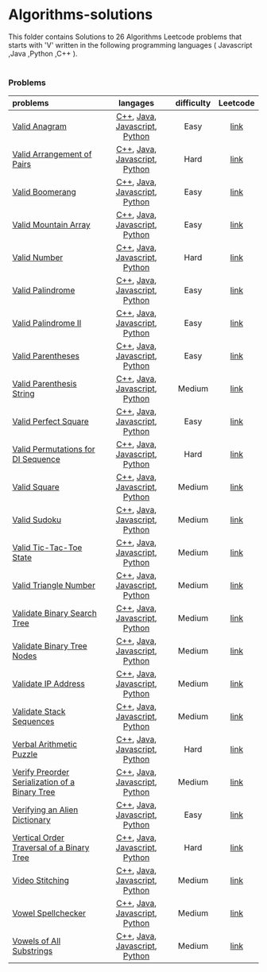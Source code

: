 # Algorithms-solutions
This folder contains Solutions to 26 Algorithms Leetcode problems that starts with 'V' written in the following programming languages ( Javascript ,Java ,Python ,C++ ).<br><br>
### Problems ###
|problems|langages|difficulty|Leetcode|
|:-------|:------:|:--------:|:------:|
|[Valid Anagram](https://github.com/AnasImloul/Leetcode-solutions/tree/main/algorithms/V/Valid%20Anagram/)|[C++](https://github.com/AnasImloul/Leetcode-solutions/tree/main/algorithms/V/Valid%20Anagram/Valid%20Anagram.cpp), [Java](https://github.com/AnasImloul/Leetcode-solutions/tree/main/algorithms/V/Valid%20Anagram/Valid%20Anagram.java), [Javascript](https://github.com/AnasImloul/Leetcode-solutions/tree/main/algorithms/V/Valid%20Anagram/Valid%20Anagram.js), [Python](https://github.com/AnasImloul/Leetcode-solutions/tree/main/algorithms/V/Valid%20Anagram/Valid%20Anagram.py)|Easy|[link](https://leetcode.com/problems/valid-anagram)|
|[Valid Arrangement of Pairs](https://github.com/AnasImloul/Leetcode-solutions/tree/main/algorithms/V/Valid%20Arrangement%20of%20Pairs/)|[C++](https://github.com/AnasImloul/Leetcode-solutions/tree/main/algorithms/V/Valid%20Arrangement%20of%20Pairs/Valid%20Arrangement%20of%20Pairs.cpp), [Java](https://github.com/AnasImloul/Leetcode-solutions/tree/main/algorithms/V/Valid%20Arrangement%20of%20Pairs/Valid%20Arrangement%20of%20Pairs.java), [Javascript](https://github.com/AnasImloul/Leetcode-solutions/tree/main/algorithms/V/Valid%20Arrangement%20of%20Pairs/Valid%20Arrangement%20of%20Pairs.js), [Python](https://github.com/AnasImloul/Leetcode-solutions/tree/main/algorithms/V/Valid%20Arrangement%20of%20Pairs/Valid%20Arrangement%20of%20Pairs.py)|Hard|[link](https://leetcode.com/problems/valid-arrangement-of-pairs)|
|[Valid Boomerang](https://github.com/AnasImloul/Leetcode-solutions/tree/main/algorithms/V/Valid%20Boomerang/)|[C++](https://github.com/AnasImloul/Leetcode-solutions/tree/main/algorithms/V/Valid%20Boomerang/Valid%20Boomerang.cpp), [Java](https://github.com/AnasImloul/Leetcode-solutions/tree/main/algorithms/V/Valid%20Boomerang/Valid%20Boomerang.java), [Javascript](https://github.com/AnasImloul/Leetcode-solutions/tree/main/algorithms/V/Valid%20Boomerang/Valid%20Boomerang.js), [Python](https://github.com/AnasImloul/Leetcode-solutions/tree/main/algorithms/V/Valid%20Boomerang/Valid%20Boomerang.py)|Easy|[link](https://leetcode.com/problems/valid-boomerang)|
|[Valid Mountain Array](https://github.com/AnasImloul/Leetcode-solutions/tree/main/algorithms/V/Valid%20Mountain%20Array/)|[C++](https://github.com/AnasImloul/Leetcode-solutions/tree/main/algorithms/V/Valid%20Mountain%20Array/Valid%20Mountain%20Array.cpp), [Java](https://github.com/AnasImloul/Leetcode-solutions/tree/main/algorithms/V/Valid%20Mountain%20Array/Valid%20Mountain%20Array.java), [Javascript](https://github.com/AnasImloul/Leetcode-solutions/tree/main/algorithms/V/Valid%20Mountain%20Array/Valid%20Mountain%20Array.js), [Python](https://github.com/AnasImloul/Leetcode-solutions/tree/main/algorithms/V/Valid%20Mountain%20Array/Valid%20Mountain%20Array.py)|Easy|[link](https://leetcode.com/problems/valid-mountain-array)|
|[Valid Number](https://github.com/AnasImloul/Leetcode-solutions/tree/main/algorithms/V/Valid%20Number/)|[C++](https://github.com/AnasImloul/Leetcode-solutions/tree/main/algorithms/V/Valid%20Number/Valid%20Number.cpp), [Java](https://github.com/AnasImloul/Leetcode-solutions/tree/main/algorithms/V/Valid%20Number/Valid%20Number.java), [Javascript](https://github.com/AnasImloul/Leetcode-solutions/tree/main/algorithms/V/Valid%20Number/Valid%20Number.js), [Python](https://github.com/AnasImloul/Leetcode-solutions/tree/main/algorithms/V/Valid%20Number/Valid%20Number.py)|Hard|[link](https://leetcode.com/problems/valid-number)|
|[Valid Palindrome](https://github.com/AnasImloul/Leetcode-solutions/tree/main/algorithms/V/Valid%20Palindrome/)|[C++](https://github.com/AnasImloul/Leetcode-solutions/tree/main/algorithms/V/Valid%20Palindrome/Valid%20Palindrome.cpp), [Java](https://github.com/AnasImloul/Leetcode-solutions/tree/main/algorithms/V/Valid%20Palindrome/Valid%20Palindrome.java), [Javascript](https://github.com/AnasImloul/Leetcode-solutions/tree/main/algorithms/V/Valid%20Palindrome/Valid%20Palindrome.js), [Python](https://github.com/AnasImloul/Leetcode-solutions/tree/main/algorithms/V/Valid%20Palindrome/Valid%20Palindrome.py)|Easy|[link](https://leetcode.com/problems/valid-palindrome)|
|[Valid Palindrome II](https://github.com/AnasImloul/Leetcode-solutions/tree/main/algorithms/V/Valid%20Palindrome%20II/)|[C++](https://github.com/AnasImloul/Leetcode-solutions/tree/main/algorithms/V/Valid%20Palindrome%20II/Valid%20Palindrome%20II.cpp), [Java](https://github.com/AnasImloul/Leetcode-solutions/tree/main/algorithms/V/Valid%20Palindrome%20II/Valid%20Palindrome%20II.java), [Javascript](https://github.com/AnasImloul/Leetcode-solutions/tree/main/algorithms/V/Valid%20Palindrome%20II/Valid%20Palindrome%20II.js), [Python](https://github.com/AnasImloul/Leetcode-solutions/tree/main/algorithms/V/Valid%20Palindrome%20II/Valid%20Palindrome%20II.py)|Easy|[link](https://leetcode.com/problems/valid-palindrome-ii)|
|[Valid Parentheses](https://github.com/AnasImloul/Leetcode-solutions/tree/main/algorithms/V/Valid%20Parentheses/)|[C++](https://github.com/AnasImloul/Leetcode-solutions/tree/main/algorithms/V/Valid%20Parentheses/Valid%20Parentheses.cpp), [Java](https://github.com/AnasImloul/Leetcode-solutions/tree/main/algorithms/V/Valid%20Parentheses/Valid%20Parentheses.java), [Javascript](https://github.com/AnasImloul/Leetcode-solutions/tree/main/algorithms/V/Valid%20Parentheses/Valid%20Parentheses.js), [Python](https://github.com/AnasImloul/Leetcode-solutions/tree/main/algorithms/V/Valid%20Parentheses/Valid%20Parentheses.py)|Easy|[link](https://leetcode.com/problems/valid-parentheses)|
|[Valid Parenthesis String](https://github.com/AnasImloul/Leetcode-solutions/tree/main/algorithms/V/Valid%20Parenthesis%20String/)|[C++](https://github.com/AnasImloul/Leetcode-solutions/tree/main/algorithms/V/Valid%20Parenthesis%20String/Valid%20Parenthesis%20String.cpp), [Java](https://github.com/AnasImloul/Leetcode-solutions/tree/main/algorithms/V/Valid%20Parenthesis%20String/Valid%20Parenthesis%20String.java), [Javascript](https://github.com/AnasImloul/Leetcode-solutions/tree/main/algorithms/V/Valid%20Parenthesis%20String/Valid%20Parenthesis%20String.js), [Python](https://github.com/AnasImloul/Leetcode-solutions/tree/main/algorithms/V/Valid%20Parenthesis%20String/Valid%20Parenthesis%20String.py)|Medium|[link](https://leetcode.com/problems/valid-parenthesis-string)|
|[Valid Perfect Square](https://github.com/AnasImloul/Leetcode-solutions/tree/main/algorithms/V/Valid%20Perfect%20Square/)|[C++](https://github.com/AnasImloul/Leetcode-solutions/tree/main/algorithms/V/Valid%20Perfect%20Square/Valid%20Perfect%20Square.cpp), [Java](https://github.com/AnasImloul/Leetcode-solutions/tree/main/algorithms/V/Valid%20Perfect%20Square/Valid%20Perfect%20Square.java), [Javascript](https://github.com/AnasImloul/Leetcode-solutions/tree/main/algorithms/V/Valid%20Perfect%20Square/Valid%20Perfect%20Square.js), [Python](https://github.com/AnasImloul/Leetcode-solutions/tree/main/algorithms/V/Valid%20Perfect%20Square/Valid%20Perfect%20Square.py)|Easy|[link](https://leetcode.com/problems/valid-perfect-square)|
|[Valid Permutations for DI Sequence](https://github.com/AnasImloul/Leetcode-solutions/tree/main/algorithms/V/Valid%20Permutations%20for%20DI%20Sequence/)|[C++](https://github.com/AnasImloul/Leetcode-solutions/tree/main/algorithms/V/Valid%20Permutations%20for%20DI%20Sequence/Valid%20Permutations%20for%20DI%20Sequence.cpp), [Java](https://github.com/AnasImloul/Leetcode-solutions/tree/main/algorithms/V/Valid%20Permutations%20for%20DI%20Sequence/Valid%20Permutations%20for%20DI%20Sequence.java), [Javascript](https://github.com/AnasImloul/Leetcode-solutions/tree/main/algorithms/V/Valid%20Permutations%20for%20DI%20Sequence/Valid%20Permutations%20for%20DI%20Sequence.js), [Python](https://github.com/AnasImloul/Leetcode-solutions/tree/main/algorithms/V/Valid%20Permutations%20for%20DI%20Sequence/Valid%20Permutations%20for%20DI%20Sequence.py)|Hard|[link](https://leetcode.com/problems/valid-permutations-for-di-sequence)|
|[Valid Square](https://github.com/AnasImloul/Leetcode-solutions/tree/main/algorithms/V/Valid%20Square/)|[C++](https://github.com/AnasImloul/Leetcode-solutions/tree/main/algorithms/V/Valid%20Square/Valid%20Square.cpp), [Java](https://github.com/AnasImloul/Leetcode-solutions/tree/main/algorithms/V/Valid%20Square/Valid%20Square.java), [Javascript](https://github.com/AnasImloul/Leetcode-solutions/tree/main/algorithms/V/Valid%20Square/Valid%20Square.js), [Python](https://github.com/AnasImloul/Leetcode-solutions/tree/main/algorithms/V/Valid%20Square/Valid%20Square.py)|Medium|[link](https://leetcode.com/problems/valid-square)|
|[Valid Sudoku](https://github.com/AnasImloul/Leetcode-solutions/tree/main/algorithms/V/Valid%20Sudoku/)|[C++](https://github.com/AnasImloul/Leetcode-solutions/tree/main/algorithms/V/Valid%20Sudoku/Valid%20Sudoku.cpp), [Java](https://github.com/AnasImloul/Leetcode-solutions/tree/main/algorithms/V/Valid%20Sudoku/Valid%20Sudoku.java), [Javascript](https://github.com/AnasImloul/Leetcode-solutions/tree/main/algorithms/V/Valid%20Sudoku/Valid%20Sudoku.js), [Python](https://github.com/AnasImloul/Leetcode-solutions/tree/main/algorithms/V/Valid%20Sudoku/Valid%20Sudoku.py)|Medium|[link](https://leetcode.com/problems/valid-sudoku)|
|[Valid Tic-Tac-Toe State](https://github.com/AnasImloul/Leetcode-solutions/tree/main/algorithms/V/Valid%20Tic-Tac-Toe%20State/)|[C++](https://github.com/AnasImloul/Leetcode-solutions/tree/main/algorithms/V/Valid%20Tic-Tac-Toe%20State/Valid%20Tic-Tac-Toe%20State.cpp), [Java](https://github.com/AnasImloul/Leetcode-solutions/tree/main/algorithms/V/Valid%20Tic-Tac-Toe%20State/Valid%20Tic-Tac-Toe%20State.java), [Javascript](https://github.com/AnasImloul/Leetcode-solutions/tree/main/algorithms/V/Valid%20Tic-Tac-Toe%20State/Valid%20Tic-Tac-Toe%20State.js), [Python](https://github.com/AnasImloul/Leetcode-solutions/tree/main/algorithms/V/Valid%20Tic-Tac-Toe%20State/Valid%20Tic-Tac-Toe%20State.py)|Medium|[link](https://leetcode.com/problems/valid-tic-tac-toe-state)|
|[Valid Triangle Number](https://github.com/AnasImloul/Leetcode-solutions/tree/main/algorithms/V/Valid%20Triangle%20Number/)|[C++](https://github.com/AnasImloul/Leetcode-solutions/tree/main/algorithms/V/Valid%20Triangle%20Number/Valid%20Triangle%20Number.cpp), [Java](https://github.com/AnasImloul/Leetcode-solutions/tree/main/algorithms/V/Valid%20Triangle%20Number/Valid%20Triangle%20Number.java), [Javascript](https://github.com/AnasImloul/Leetcode-solutions/tree/main/algorithms/V/Valid%20Triangle%20Number/Valid%20Triangle%20Number.js), [Python](https://github.com/AnasImloul/Leetcode-solutions/tree/main/algorithms/V/Valid%20Triangle%20Number/Valid%20Triangle%20Number.py)|Medium|[link](https://leetcode.com/problems/valid-triangle-number)|
|[Validate Binary Search Tree](https://github.com/AnasImloul/Leetcode-solutions/tree/main/algorithms/V/Validate%20Binary%20Search%20Tree/)|[C++](https://github.com/AnasImloul/Leetcode-solutions/tree/main/algorithms/V/Validate%20Binary%20Search%20Tree/Validate%20Binary%20Search%20Tree.cpp), [Java](https://github.com/AnasImloul/Leetcode-solutions/tree/main/algorithms/V/Validate%20Binary%20Search%20Tree/Validate%20Binary%20Search%20Tree.java), [Javascript](https://github.com/AnasImloul/Leetcode-solutions/tree/main/algorithms/V/Validate%20Binary%20Search%20Tree/Validate%20Binary%20Search%20Tree.js), [Python](https://github.com/AnasImloul/Leetcode-solutions/tree/main/algorithms/V/Validate%20Binary%20Search%20Tree/Validate%20Binary%20Search%20Tree.py)|Medium|[link](https://leetcode.com/problems/validate-binary-search-tree)|
|[Validate Binary Tree Nodes](https://github.com/AnasImloul/Leetcode-solutions/tree/main/algorithms/V/Validate%20Binary%20Tree%20Nodes/)|[C++](https://github.com/AnasImloul/Leetcode-solutions/tree/main/algorithms/V/Validate%20Binary%20Tree%20Nodes/Validate%20Binary%20Tree%20Nodes.cpp), [Java](https://github.com/AnasImloul/Leetcode-solutions/tree/main/algorithms/V/Validate%20Binary%20Tree%20Nodes/Validate%20Binary%20Tree%20Nodes.java), [Javascript](https://github.com/AnasImloul/Leetcode-solutions/tree/main/algorithms/V/Validate%20Binary%20Tree%20Nodes/Validate%20Binary%20Tree%20Nodes.js), [Python](https://github.com/AnasImloul/Leetcode-solutions/tree/main/algorithms/V/Validate%20Binary%20Tree%20Nodes/Validate%20Binary%20Tree%20Nodes.py)|Medium|[link](https://leetcode.com/problems/validate-binary-tree-nodes)|
|[Validate IP Address](https://github.com/AnasImloul/Leetcode-solutions/tree/main/algorithms/V/Validate%20IP%20Address/)|[C++](https://github.com/AnasImloul/Leetcode-solutions/tree/main/algorithms/V/Validate%20IP%20Address/Validate%20IP%20Address.cpp), [Java](https://github.com/AnasImloul/Leetcode-solutions/tree/main/algorithms/V/Validate%20IP%20Address/Validate%20IP%20Address.java), [Javascript](https://github.com/AnasImloul/Leetcode-solutions/tree/main/algorithms/V/Validate%20IP%20Address/Validate%20IP%20Address.js), [Python](https://github.com/AnasImloul/Leetcode-solutions/tree/main/algorithms/V/Validate%20IP%20Address/Validate%20IP%20Address.py)|Medium|[link](https://leetcode.com/problems/validate-ip-address)|
|[Validate Stack Sequences](https://github.com/AnasImloul/Leetcode-solutions/tree/main/algorithms/V/Validate%20Stack%20Sequences/)|[C++](https://github.com/AnasImloul/Leetcode-solutions/tree/main/algorithms/V/Validate%20Stack%20Sequences/Validate%20Stack%20Sequences.cpp), [Java](https://github.com/AnasImloul/Leetcode-solutions/tree/main/algorithms/V/Validate%20Stack%20Sequences/Validate%20Stack%20Sequences.java), [Javascript](https://github.com/AnasImloul/Leetcode-solutions/tree/main/algorithms/V/Validate%20Stack%20Sequences/Validate%20Stack%20Sequences.js), [Python](https://github.com/AnasImloul/Leetcode-solutions/tree/main/algorithms/V/Validate%20Stack%20Sequences/Validate%20Stack%20Sequences.py)|Medium|[link](https://leetcode.com/problems/validate-stack-sequences)|
|[Verbal Arithmetic Puzzle](https://github.com/AnasImloul/Leetcode-solutions/tree/main/algorithms/V/Verbal%20Arithmetic%20Puzzle/)|[C++](https://github.com/AnasImloul/Leetcode-solutions/tree/main/algorithms/V/Verbal%20Arithmetic%20Puzzle/Verbal%20Arithmetic%20Puzzle.cpp), [Java](https://github.com/AnasImloul/Leetcode-solutions/tree/main/algorithms/V/Verbal%20Arithmetic%20Puzzle/Verbal%20Arithmetic%20Puzzle.java), [Javascript](https://github.com/AnasImloul/Leetcode-solutions/tree/main/algorithms/V/Verbal%20Arithmetic%20Puzzle/Verbal%20Arithmetic%20Puzzle.js), [Python](https://github.com/AnasImloul/Leetcode-solutions/tree/main/algorithms/V/Verbal%20Arithmetic%20Puzzle/Verbal%20Arithmetic%20Puzzle.py)|Hard|[link](https://leetcode.com/problems/verbal-arithmetic-puzzle)|
|[Verify Preorder Serialization of a Binary Tree](https://github.com/AnasImloul/Leetcode-solutions/tree/main/algorithms/V/Verify%20Preorder%20Serialization%20of%20a%20Binary%20Tree/)|[C++](https://github.com/AnasImloul/Leetcode-solutions/tree/main/algorithms/V/Verify%20Preorder%20Serialization%20of%20a%20Binary%20Tree/Verify%20Preorder%20Serialization%20of%20a%20Binary%20Tree.cpp), [Java](https://github.com/AnasImloul/Leetcode-solutions/tree/main/algorithms/V/Verify%20Preorder%20Serialization%20of%20a%20Binary%20Tree/Verify%20Preorder%20Serialization%20of%20a%20Binary%20Tree.java), [Javascript](https://github.com/AnasImloul/Leetcode-solutions/tree/main/algorithms/V/Verify%20Preorder%20Serialization%20of%20a%20Binary%20Tree/Verify%20Preorder%20Serialization%20of%20a%20Binary%20Tree.js), [Python](https://github.com/AnasImloul/Leetcode-solutions/tree/main/algorithms/V/Verify%20Preorder%20Serialization%20of%20a%20Binary%20Tree/Verify%20Preorder%20Serialization%20of%20a%20Binary%20Tree.py)|Medium|[link](https://leetcode.com/problems/verify-preorder-serialization-of-a-binary-tree)|
|[Verifying an Alien Dictionary](https://github.com/AnasImloul/Leetcode-solutions/tree/main/algorithms/V/Verifying%20an%20Alien%20Dictionary/)|[C++](https://github.com/AnasImloul/Leetcode-solutions/tree/main/algorithms/V/Verifying%20an%20Alien%20Dictionary/Verifying%20an%20Alien%20Dictionary.cpp), [Java](https://github.com/AnasImloul/Leetcode-solutions/tree/main/algorithms/V/Verifying%20an%20Alien%20Dictionary/Verifying%20an%20Alien%20Dictionary.java), [Javascript](https://github.com/AnasImloul/Leetcode-solutions/tree/main/algorithms/V/Verifying%20an%20Alien%20Dictionary/Verifying%20an%20Alien%20Dictionary.js), [Python](https://github.com/AnasImloul/Leetcode-solutions/tree/main/algorithms/V/Verifying%20an%20Alien%20Dictionary/Verifying%20an%20Alien%20Dictionary.py)|Easy|[link](https://leetcode.com/problems/verifying-an-alien-dictionary)|
|[Vertical Order Traversal of a Binary Tree](https://github.com/AnasImloul/Leetcode-solutions/tree/main/algorithms/V/Vertical%20Order%20Traversal%20of%20a%20Binary%20Tree/)|[C++](https://github.com/AnasImloul/Leetcode-solutions/tree/main/algorithms/V/Vertical%20Order%20Traversal%20of%20a%20Binary%20Tree/Vertical%20Order%20Traversal%20of%20a%20Binary%20Tree.cpp), [Java](https://github.com/AnasImloul/Leetcode-solutions/tree/main/algorithms/V/Vertical%20Order%20Traversal%20of%20a%20Binary%20Tree/Vertical%20Order%20Traversal%20of%20a%20Binary%20Tree.java), [Javascript](https://github.com/AnasImloul/Leetcode-solutions/tree/main/algorithms/V/Vertical%20Order%20Traversal%20of%20a%20Binary%20Tree/Vertical%20Order%20Traversal%20of%20a%20Binary%20Tree.js), [Python](https://github.com/AnasImloul/Leetcode-solutions/tree/main/algorithms/V/Vertical%20Order%20Traversal%20of%20a%20Binary%20Tree/Vertical%20Order%20Traversal%20of%20a%20Binary%20Tree.py)|Hard|[link](https://leetcode.com/problems/vertical-order-traversal-of-a-binary-tree)|
|[Video Stitching](https://github.com/AnasImloul/Leetcode-solutions/tree/main/algorithms/V/Video%20Stitching/)|[C++](https://github.com/AnasImloul/Leetcode-solutions/tree/main/algorithms/V/Video%20Stitching/Video%20Stitching.cpp), [Java](https://github.com/AnasImloul/Leetcode-solutions/tree/main/algorithms/V/Video%20Stitching/Video%20Stitching.java), [Javascript](https://github.com/AnasImloul/Leetcode-solutions/tree/main/algorithms/V/Video%20Stitching/Video%20Stitching.js), [Python](https://github.com/AnasImloul/Leetcode-solutions/tree/main/algorithms/V/Video%20Stitching/Video%20Stitching.py)|Medium|[link](https://leetcode.com/problems/video-stitching)|
|[Vowel Spellchecker](https://github.com/AnasImloul/Leetcode-solutions/tree/main/algorithms/V/Vowel%20Spellchecker/)|[C++](https://github.com/AnasImloul/Leetcode-solutions/tree/main/algorithms/V/Vowel%20Spellchecker/Vowel%20Spellchecker.cpp), [Java](https://github.com/AnasImloul/Leetcode-solutions/tree/main/algorithms/V/Vowel%20Spellchecker/Vowel%20Spellchecker.java), [Javascript](https://github.com/AnasImloul/Leetcode-solutions/tree/main/algorithms/V/Vowel%20Spellchecker/Vowel%20Spellchecker.js), [Python](https://github.com/AnasImloul/Leetcode-solutions/tree/main/algorithms/V/Vowel%20Spellchecker/Vowel%20Spellchecker.py)|Medium|[link](https://leetcode.com/problems/vowel-spellchecker)|
|[Vowels of All Substrings](https://github.com/AnasImloul/Leetcode-solutions/tree/main/algorithms/V/Vowels%20of%20All%20Substrings/)|[C++](https://github.com/AnasImloul/Leetcode-solutions/tree/main/algorithms/V/Vowels%20of%20All%20Substrings/Vowels%20of%20All%20Substrings.cpp), [Java](https://github.com/AnasImloul/Leetcode-solutions/tree/main/algorithms/V/Vowels%20of%20All%20Substrings/Vowels%20of%20All%20Substrings.java), [Javascript](https://github.com/AnasImloul/Leetcode-solutions/tree/main/algorithms/V/Vowels%20of%20All%20Substrings/Vowels%20of%20All%20Substrings.js), [Python](https://github.com/AnasImloul/Leetcode-solutions/tree/main/algorithms/V/Vowels%20of%20All%20Substrings/Vowels%20of%20All%20Substrings.py)|Medium|[link](https://leetcode.com/problems/vowels-of-all-substrings)|